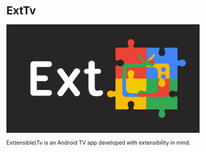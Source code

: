 # ExtTv
![logo](https://github.com/lpuglia/ExtTv/raw/master/exttv/src/main/res/drawable/banner.png)

Ext(ensible)Tv is an Android TV app developed with extensibility in mind.
